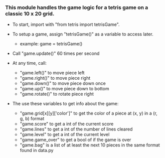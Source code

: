 ### This module handles the game logic for a tetris game on a classic 10 x 20 grid.

- To start, import with "from tetris import tetrisGame".

- To setup a game, assign "tetrisGame()" as a variable to access later.
	- example: game = tetrisGame()

- Call "game.update()" 60 times per second
- At any time, call:
	- "game.left()" to move piece left
	- "game.right()" to move piece right
	- "game.down()" to move piece down once
	- "game.up()" to move piece down to bottom
	- "game.rotate()" to rotate piece right
	
- The use these variables to get info about the game:
	- "game.grid[x][y]['color']" to get the color of a piece at (x, y) in a (r, g, b) format
	- "game.score" to get a int of the current score
	- "game.lines" to get a int of the number of lines cleared
	- "game.level" to get a int of the current level
	- "game.game_over" to get a bool of if the game is over
	- "game.bag" is a list of at least the next 10 pieces in the same format found in data.py
